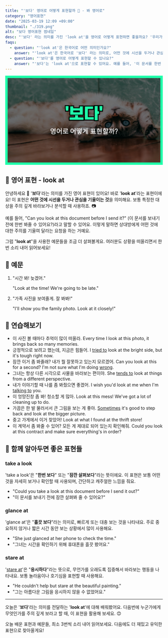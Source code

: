 ```yaml
---
title: "'보다' 영어로 어떻게 표현할까 👀 - 봐 영어로"
category: "영어표현"
date: "2025-03-19 12:09 +09:00"
thumbnail: "./319.png"
alt: "보다 영어표현 썸네일"
desc: "'보다' 라는 의미를 가진 'look at'을 영어로 어떻게 표현하면 좋을까요? '우리가 이 문서를 보내기 전에 한번 봐줄 수 있어요?'와 같은 문장에서 이 표현을 활용하는 법을 배워봅시다. 다양한 예문을 통해서 연습하고 본인의 표현으로 만들어 보세요."
faqs:
  - question: "'look at'은 한국어로 어떤 의미인가요?"
    answer: "'look at'은 한국어로 '보다' 라는 의미로, 어떤 것에 시선을 두거나 관심을 기울이는 것을 표현할 때 사용해요."
  - question: "'보다'를 영어로 어떻게 표현할 수 있나요?"
    answer: "'보다'는 'look at'으로 표현할 수 있어요. 예를 들어, '이 문서를 한번 봐줄 수 있어요?'는 'Can you look at this document?'로 말할 수 있어요."
---
```


![보다 영어표현 썸네일](./319.png)

## 🌟 영어 표현 - look at

안녕하세요 👋 '**보다**'라는 의미를 가진 영어 표현이 있어요! 바로 '**look at**'라는 표현이에요! 이 표현은 **어떤 것에 시선을 두거나 관심을 기울이는 것**을 의미해요. 보통 특정한 대상을 주의 깊게 바라보거나 분석할 때 사용하죠. 📷

예를 들어, "Can you look at this document before I send it?" (이 문서를 보내기 전에 한번 봐줄 수 있어요?)라고 말할 수 있어요. 이렇게 말하면 상대방에게 어떤 것에 대한 주의를 기울여 달라는 요청을 하는 거예요.

그럼 "**look at**"을 사용한 예문들을 조금 더 살펴볼게요. 여러분도 상황을 떠올리면서 한 번 소리 내어 읽어보세요!

## 📖 예문

1. "시간 봐! 늦겠어."

   "Look at the time! We're going to be late."

2. "가족 사진을 보여줄게. 잘 봐봐!"

   "I'll show you the family photo. Look at it closely!"

## 💬 연습해보기

<ul data-interactive-list>
  <li data-interactive-item>
    <span data-toggler>이 사진 볼 때마다 추억이 많이 떠올라.</span>
    <span data-answer>Every time I look at this photo, it brings back so many memories.</span>
  </li>
  <li data-interactive-item>
    <span data-toggler>긍정적으로 보려고 했는데, 지금은 힘들어.</span>
    <span data-answer>I <a href="/blog/in-english/117.try-to/">tried to</a> look at the bright side, but it's tough right now.</span>
  </li>
  <li data-interactive-item>
    <span data-toggler>잠깐 이거 좀 봐줄래? 내가 뭘 잘못하고 있는지 모르겠어.</span>
    <span data-answer>Can you look at this for a second? I'm not sure what I'm doing <a href="/blog/in-english/316.wrong/">wrong</a>.</span>
  </li>
  <li data-interactive-item>
    <span data-toggler>그녀는 항상 다른 시각으로 사물을 바라보는 편이야.</span>
    <span data-answer>She <a href="/blog/in-english/259.tend-to/">tends to</a> look at things from a different perspective.</span>
  </li>
  <li data-interactive-item>
    <span data-toggler>내가 이야기할 때 나를 좀 봐줬으면 좋겠어.</span>
    <span data-answer>I wish you'd look at me when I'm <a href="/blog/in-english/359.tallk-to/">talking to</a> you.</span>
  </li>
  <li data-interactive-item>
    <span data-toggler>이 엉망진창 좀 봐! 청소할 게 많아.</span>
    <span data-answer>Look at this mess! We've got a lot of cleaning up to do.</span>
  </li>
  <li data-interactive-item>
    <span data-toggler>가끔은 한 발 물러서서 큰 그림을 보는 게 좋아.</span>
    <span data-answer><a href="/blog/in-english/270.sometimes/">Sometimes</a> it's good to step back and look at the bigger picture.</span>
  </li>
  <li data-interactive-item>
    <span data-toggler>중고 가게에서 이거 찾았어!</span>
    <span data-answer>Look at what I found at the thrift store!</span>
  </li>
  <li data-interactive-item>
    <span data-toggler>이 계약서 좀 봐줄 수 있어? 모든 게 제대로 되어 있는지 확인해줘.</span>
    <span data-answer>Could you look at this contract and make sure everything's in order?</span>
  </li>
</ul>

## 🤝 함께 알아두면 좋은 표현들

### take a look

'take a look'은 "**한번 보다**" 또는 "**잠깐 살펴보다**"라는 뜻이에요. 이 표현은 보통 어떤 것을 자세히 보거나 확인할 때 사용되며, 간단하고 캐주얼한 느낌을 줘요.

- "Could you take a look at this document before I send it out?"
- "이 문서를 보내기 전에 잠깐 살펴봐 줄 수 있어요?"

### glance at

'glance at'은 "**흘끗 보다**"라는 의미로, 빠르게 또는 대충 보는 것을 나타내요. 주로 중요하지 않거나 짧은 시간 동안 보는 상황에서 많이 사용해요.

- "She just glanced at her phone to check the time."
- "그녀는 시간을 확인하기 위해 휴대폰을 흘끗 봤어요."

### stare at

'[stare at](/blog/in-english/087.stare-at/)'은 "**응시하다**"라는 뜻으로, 무언가를 오래도록 집중해서 바라보는 행동을 나타내요. 보통 놀라움이나 호기심을 표현할 때 사용해요.

- "He couldn't help but stare at the beautiful painting."
- "그는 아름다운 그림을 응시하지 않을 수 없었어요."

---

오늘은 '**보다**'라는 의미를 전달하는 '**look at**'에 대해 배워봤어요. 다음번에 누군가에게 무엇인가를 주의 깊게 보라고 할 때, 이 표현을 활용해 보세요. 😊

오늘 배운 표현과 예문들, 최소 3번씩 소리 내어 읽어보세요. 다음에도 더 재밌고 유익한 표현으로 찾아올게요!
